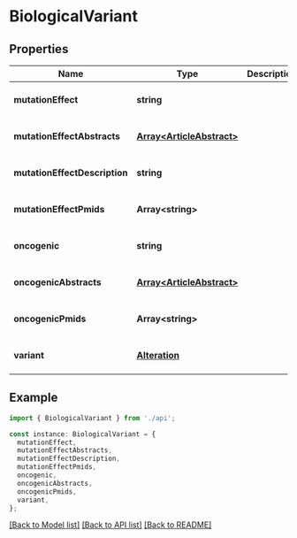 # BiologicalVariant

## Properties

| Name                          | Type                                                   | Description | Notes                             |
| ----------------------------- | ------------------------------------------------------ | ----------- | --------------------------------- |
| **mutationEffect**            | **string**                                             |             | [optional] [default to undefined] |
| **mutationEffectAbstracts**   | [**Array&lt;ArticleAbstract&gt;**](ArticleAbstract.md) |             | [optional] [default to undefined] |
| **mutationEffectDescription** | **string**                                             |             | [optional] [default to undefined] |
| **mutationEffectPmids**       | **Array&lt;string&gt;**                                |             | [optional] [default to undefined] |
| **oncogenic**                 | **string**                                             |             | [optional] [default to undefined] |
| **oncogenicAbstracts**        | [**Array&lt;ArticleAbstract&gt;**](ArticleAbstract.md) |             | [optional] [default to undefined] |
| **oncogenicPmids**            | **Array&lt;string&gt;**                                |             | [optional] [default to undefined] |
| **variant**                   | [**Alteration**](Alteration.md)                        |             | [optional] [default to undefined] |

## Example

```typescript
import { BiologicalVariant } from './api';

const instance: BiologicalVariant = {
  mutationEffect,
  mutationEffectAbstracts,
  mutationEffectDescription,
  mutationEffectPmids,
  oncogenic,
  oncogenicAbstracts,
  oncogenicPmids,
  variant,
};
```

[[Back to Model list]](../README.md#documentation-for-models) [[Back to API list]](../README.md#documentation-for-api-endpoints) [[Back to README]](../README.md)
